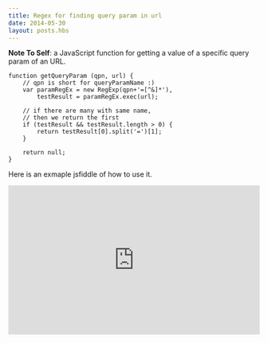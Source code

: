 ```yaml
---
title: Regex for finding query param in url
date: 2014-05-30
layout: posts.hbs
---
```


**Note To Self**: a JavaScript function for getting a value of a specific query param of an URL.

```
function getQueryParam (qpn, url) {
    // qpn is short for queryParamName :)
    var paramRegEx = new RegExp(qpn+'=[^&]*'),
        testResult = paramRegEx.exec(url);
    
    // if there are many with same name, 
    // then we return the first
    if (testResult && testResult.length > 0) {
        return testResult[0].split('=')[1];
    }
    
    return null;
}
```

Here is an exmaple jsfiddle of how to use it.
<iframe width="100%" height="300" src="http://jsfiddle.net/gtothesquare/zkL6T/embedded/" allowfullscreen="allowfullscreen" frameborder="0"></iframe>